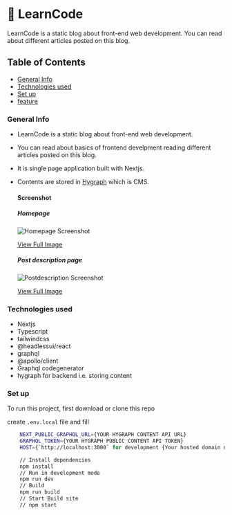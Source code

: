 # 🚀 LearnCode

LearnCode is a static blog about front-end web development. You can read about different articles posted on this blog.

## Table of Contents

- [General Info](#general-info)
- [Technologies used](#technologies-used)
- [Set up](#set-up)
- [feature](#feature)

### General Info

- LearnCode is a static blog about front-end web development.
- You can read about basics of frontend develpment reading different articles posted on this blog.
- It is single page application built with Nextjs.
- Contents are stored in [Hygraph](https://hygraph.com/) which is CMS.

  #### Screenshot

  ##### Homepage

  ![Homepage Screenshot](https://media.graphassets.com/output=format:jpg/resize=height:800,fit:max/0te9GWUgQfewBi5GfPUG 'Homepage')

  [View Full Image](https://media.graphassets.com/output=format:jpg/resize=height:800,fit:max/eVNO87aLTqWluQLgiUII)

  ##### Post description page

  ![Postdescription Screenshot](https://media.graphassets.com/output=format:jpg/resize=height:800,fit:max/d4cj9sUMQ522bUMdbEgs 'post description page')

  [View Full Image](https://media.graphassets.com/output=format:jpg/resize=height:800,fit:max/paRrXijWQ5lYizSYXK3h)

### Technologies used

- Nextjs
- Typescript
- tailwindcss
- @headlessui/react
- graphql
- @apollo/client
- Graphql codegenerator
- hygraph for backend i.e. storing content

### Set up

To run this project, first download or clone this repo

create `.env.local` file and fill

```bash
    NEXT_PUBLIC_GRAPHQL_URL={YOUR HYGRAPH CONTENT API URL}
    GRAPHQL_TOKEN={YOUR HYGRAPH PUBLIC CONTENT API TOKEN}
    HOST={`http://localhost:3000` for development {Your hosted domain name} for production}
```

```bash
    // Install dependencies
    npm install
    // Run in development mode
    npm run dev
    // Build
    npm run build
    // Start Build site
    // npm start
```
